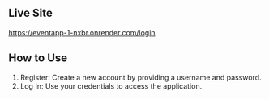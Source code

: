 
## <b>Live Site</b> ##

https://eventapp-1-nxbr.onrender.com/login

## <b>How to Use</b> ##

1.  Register: Create a new account by providing a username and password.
2.  Log In: Use your credentials to access the application.
